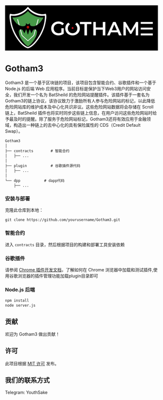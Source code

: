 ![](https://github.com/takiAA/gotham3/blob/main/images/2251682868507_.pic.jpg?raw=true)

# Gotham3
Gotham3 是一个基于区块链的项目，该项目包含智能合约、谷歌插件和一个基于 Node.js 的后端 Web 应用程序。当前目标是保护当下Web3用户的网站访问安全，我们开发一个名为 BatSheild 的危险网站提醒插件。该插件基于一套名为 Gotham3的链上协议，该协议致力于激励所有人参与危险网站的标记，以此降低危险网站库的维护成本及中心化共识非议。这些危险网站数据将会存储在 Scroll 链上，BatSheild 插件也将实时同步这些链上信息，在用户访问这些危险网站时给予最及时的提醒。除了服务于危险网站标记，Gotham3还将有效应用于金融领域，构造出一种链上的去中心化的具有保险属性的 CDS（Credit Default Swap）。

```
Gotham3
│
├── contracts        # 智能合约 
│   ├── ...
│
├── plugin           # 谷歌插件源代码
│   ├── ...
│
└── dpp           # dapp代码
    ├── ...

```

### 安装与部署

克隆此仓库到本地：

```
git clone https://github.com/yourusername/Gotham3.git
```

### 智能合约

进入 `contracts` 目录，然后根据项目的构建和部署工具安装依赖

### 谷歌插件

请参阅 [Chrome 插件开发文档](https://developer.chrome.com/docs/extensions/mv3/getstarted/)，了解如何在 Chrome 浏览器中加载和测试插件,使用谷歌浏览器的插件管理功能加载plugin目录即可

### Node.js 后端

```
npm install
node server.js
```

## 贡献

欢迎为 Gotham3 做出贡献！

## 许可

此项目根据 [MIT 许可](https://chat.openai.com/LICENSE) 发布。

## 我们的联系方式

Telegram: YouthSake
